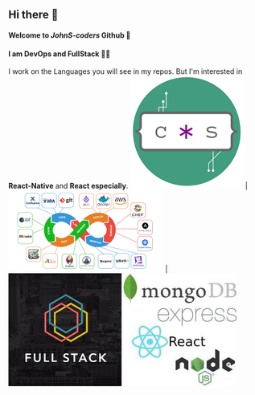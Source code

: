 ## Hi there 👋
#### Welcome to *JohnS-coders* Github 🔭
####
#### I am **DevOps** and **FullStack** :technologist:
I work on the Languages you will see in my repos.
But I'm interested in **React-Native** and **React especially**.
![coder-style](coder-style.png)  | ![DevOps](devops.png) |  ![FullStack](fullstack.jfif)
![React](react-mongoDb.jfif)

<!--
**JohnS-coder/JohnS-coder** is a ✨ _special_ ✨ repository because its `README.md` (this file) appears on your GitHub profile.

Here are some ideas to get you started:

- 🔭 I’m currently working on ...
- 🌱 I’m currently learning ...
- 👯 I’m looking to collaborate on ...
- 🤔 I’m looking for help with ...
- 💬 Ask me about ...
- 📫 How to reach me: ...
- 😄 Pronouns: ...
- ⚡ Fun fact: ...
-->
